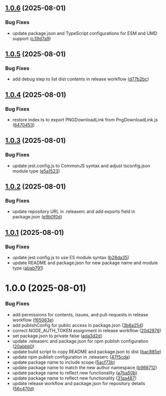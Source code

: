 ## [1.0.6](https://github.com/Fersubair40/react-element-capture/compare/v1.0.5...v1.0.6) (2025-08-01)


### Bug Fixes

* update package.json and TypeScript configurations for ESM and UMD support ([c39d7a9](https://github.com/Fersubair40/react-element-capture/commit/c39d7a945e7ae9b4f7245488620a1ec63f557cff))

## [1.0.5](https://github.com/Fersubair40/react-element-capture/compare/v1.0.4...v1.0.5) (2025-08-01)


### Bug Fixes

* add debug step to list dist contents in release workflow ([d77b2bc](https://github.com/Fersubair40/react-element-capture/commit/d77b2bc02c7dc961ea3d5f05a777799eaf7c73a0))

## [1.0.4](https://github.com/Fersubair40/react-element-capture/compare/v1.0.3...v1.0.4) (2025-08-01)


### Bug Fixes

* restore index.ts to export PNGDownloadLink from PngDownloadLink.js ([6470453](https://github.com/Fersubair40/react-element-capture/commit/6470453d68df43cd6d91b4c4029875e7c216b80d))

## [1.0.3](https://github.com/Fersubair40/react-element-capture/compare/v1.0.2...v1.0.3) (2025-08-01)


### Bug Fixes

* update jest.config.js to CommonJS syntax and adjust tsconfig.json module type ([e5a1523](https://github.com/Fersubair40/react-element-capture/commit/e5a1523779307d726ed9782b46a9d9bcb94b384e))

## [1.0.2](https://github.com/Fersubair40/react-element-capture/compare/v1.0.1...v1.0.2) (2025-08-01)


### Bug Fixes

* update repository URL in .releaserc and add exports field in package.json ([e9b0f0d](https://github.com/Fersubair40/react-element-capture/commit/e9b0f0da8829849a044da37576822b2798de8a0a))

## [1.0.1](https://github.com/Fersubair40/png-download-link/compare/v1.0.0...v1.0.1) (2025-08-01)


### Bug Fixes

* update jest.config.js to use ES module syntax ([b28da35](https://github.com/Fersubair40/png-download-link/commit/b28da35934276edfb4624a04089d401c62e69211))
* update README and package.json for new package name and module type ([abab791](https://github.com/Fersubair40/png-download-link/commit/abab791f48647dae3ff05ef23a7b435ad8474d64))

# 1.0.0 (2025-08-01)


### Bug Fixes

* add permissions for contents, issues, and pull-requests in release workflow ([f65063e](https://github.com/Fersubair40/png-download-link/commit/f65063ee7220384307794e53512840167f7eb8d2))
* add publishConfig for public access in package.json ([3b8a254](https://github.com/Fersubair40/png-download-link/commit/3b8a254eeb35ee07ead0fbcd8b04ea1795380da9))
* correct NODE_AUTH_TOKEN assignment in release workflow ([20d2876](https://github.com/Fersubair40/png-download-link/commit/20d2876a9a130d36d7342b540d6d11e6b8f79e19))
* set package.json to private false ([ada3d2d](https://github.com/Fersubair40/png-download-link/commit/ada3d2df09e75e916c1a2ce10bd05803c4689944))
* update .releaserc and package.json for npm publish configuration ([20abbb0](https://github.com/Fersubair40/png-download-link/commit/20abbb0864445961f1ab784d5623769dd7c97915))
* update build script to copy README and package.json to dist ([bac885e](https://github.com/Fersubair40/png-download-link/commit/bac885e89cfd0a55806f70ba818aa73665bcc895))
* update npm publish configuration in .releaserc ([47f5cda](https://github.com/Fersubair40/png-download-link/commit/47f5cda6c8331ecac84cb912d7f0b4eb07d40ba8))
* update package name to include scope ([5acf73b](https://github.com/Fersubair40/png-download-link/commit/5acf73bb21f576fe128353aab4f0a957f034d4be))
* update package name to match the new author namespace ([b988712](https://github.com/Fersubair40/png-download-link/commit/b9887127e395777a29fbf96f9fd038fca0b48630))
* update package name to reflect new functionality ([a7ba50b](https://github.com/Fersubair40/png-download-link/commit/a7ba50b61ee9cd983d23563a6de2cfa9e889fad1))
* update package name to reflect new functionality ([31aa487](https://github.com/Fersubair40/png-download-link/commit/31aa4878c6f2fea3876da55d8915bfba1f9e9309))
* update release workflow and package.json for repository details ([56c470d](https://github.com/Fersubair40/png-download-link/commit/56c470dd078e767737f16b9f7ddf4c2965440044))
